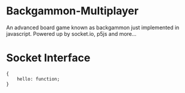 # Backgammon-Multiplayer
An advanced board game known as backgammon just implemented in javascript. Powered up by socket.io, p5js and more...

# Socket Interface
    {
        hello: function;
    }
